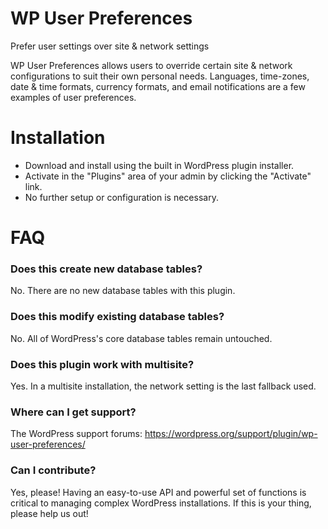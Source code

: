 # WP User Preferences

Prefer user settings over site & network settings

WP User Preferences allows users to override certain site & network configurations to suit their own personal needs. Languages, time-zones, date & time formats, currency formats, and email notifications are a few examples of user preferences.

# Installation

* Download and install using the built in WordPress plugin installer.
* Activate in the "Plugins" area of your admin by clicking the "Activate" link.
* No further setup or configuration is necessary.

# FAQ

### Does this create new database tables?

No. There are no new database tables with this plugin.

### Does this modify existing database tables?

No. All of WordPress's core database tables remain untouched.

### Does this plugin work with multisite?

Yes. In a multisite installation, the network setting is the last fallback used.

### Where can I get support?

The WordPress support forums: https://wordpress.org/support/plugin/wp-user-preferences/

### Can I contribute?

Yes, please! Having an easy-to-use API and powerful set of functions is critical to managing complex WordPress installations. If this is your thing, please help us out!

